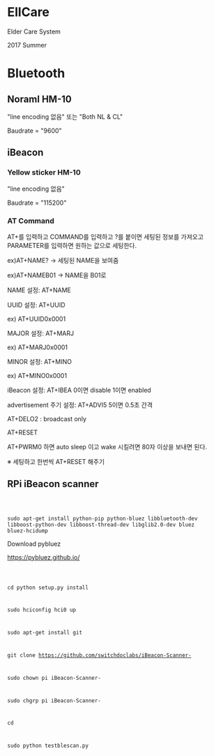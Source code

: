 # EllCare
Elder Care System

2017 Summer
# Bluetooth
## Noraml HM-10
"line encoding 없음" 또는 "Both NL & CL"

Baudrate = "9600"
## iBeacon
### Yellow sticker HM-10
"line encoding 없음"

Baudrate = "115200"
### AT Command

AT+를 입력하고 COMMAND를 입력하고 ?를 붙이면 세팅된 정보를 가져오고 PARAMETER를 입력하면 원하는 값으로 세팅한다.

ex)AT+NAME? -> 세팅된 NAME을 보여줌

ex)AT+NAMEB01 -> NAME을 B01로 

NAME 설정: AT+NAME

UUID 설정: AT+UUID

ex) AT+UUID0x0001

MAJOR 설정: AT+MARJ

ex) AT+MARJ0x0001

MINOR 설정: AT+MINO

ex) AT+MINO0x0001

iBeacon 설정: AT+IBEA 0이면 disable 1이면 enabled

advertisement 주기 설정: AT+ADVI5 5이면 0.5초 간격

AT+DELO2 : broadcast only

AT+RESET

AT+PWRM0 하면 auto sleep 이고 wake 시킬려면 80자 이상을 보내면 된다.

※ 세팅하고 한번씩 AT+RESET 해주기

## RPi iBeacon scanner
<code>
  
sudo apt-get install python-pip python-bluez libbluetooth-dev libboost-python-dev libboost-thread-dev libglib2.0-dev bluez bluez-hcidump
</code>

Download pybluez

https://pybluez.github.io/

<code>
  
cd
python setup.py install
  
sudo hciconfig hci0 up

sudo apt-get install git

git clone https://github.com/switchdoclabs/iBeacon-Scanner-

sudo chown pi iBeacon-Scanner-

sudo chgrp pi iBeacon-Scanner-

cd

sudo python testblescan.py

</code>

